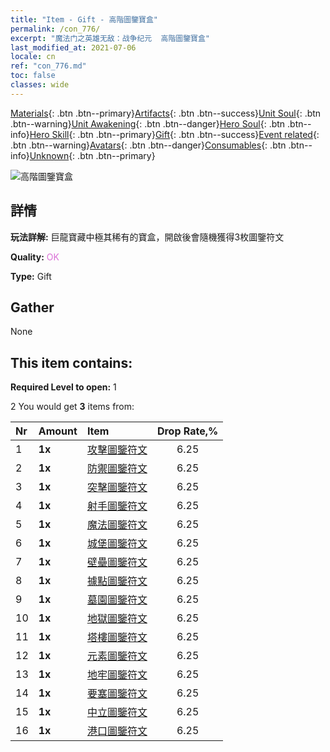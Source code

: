 ```yaml
---
title: "Item - Gift - 高階圖鑒寶盒"
permalink: /con_776/
excerpt: "魔法门之英雄无敌：战争纪元  高階圖鑒寶盒"
last_modified_at: 2021-07-06
locale: cn
ref: "con_776.md"
toc: false
classes: wide
---
```

 [Materials](/ItemsCN/){: .btn .btn--primary}[Artifacts](/ItemsCN/Artifacts/){: .btn .btn--success}[Unit Soul](/ItemsCN/UnitSoul/){: .btn .btn--warning}[Unit Awakening](/ItemsCN/UnitAwakening/){: .btn .btn--danger}[Hero Soul](/ItemsCN/HeroSoul/){: .btn .btn--info}[Hero Skill](/ItemsCN/HeroSkill/){: .btn .btn--primary}[Gift](/ItemsCN/Gift/){: .btn .btn--success}[Event related](/ItemsCN/Events/){: .btn .btn--warning}[Avatars](/ItemsCN/Avatars/){: .btn .btn--danger}[Consumables](/ItemsCN/Consumables/){: .btn .btn--info}[Unknown](/ItemsCN/Unknown/){: .btn .btn--primary}

 ![高階圖鑒寶盒](/images/t/i_tujianhezi3.png)

## 詳情
 **玩法詳解:** 巨龍寶藏中極其稀有的寶盒，開啟後會隨機獲得3枚圖鑒符文

 **Quality:** <span style="color: #DA70D6">OK</span>

 **Type:** Gift

## Gather

  None

## This item contains:

 **Required Level to open:** 1

 2 You would get **3** items  from:

  | Nr | Amount |     Item    | Drop Rate,% |
  |:---|:-------|:------------|:---------:|
  | 1 |  **1x** | [攻擊圖鑒符文](/cn/Items/con_734/) | 6.25 | 
  | 2 |  **1x** | [防禦圖鑒符文](/cn/Items/con_739/) | 6.25 | 
  | 3 |  **1x** | [突擊圖鑒符文](/cn/Items/con_741/) | 6.25 | 
  | 4 |  **1x** | [射手圖鑒符文](/cn/Items/con_742/) | 6.25 | 
  | 5 |  **1x** | [魔法圖鑒符文](/cn/Items/con_746/) | 6.25 | 
  | 6 |  **1x** | [城堡圖鑒符文](/cn/Items/con_752/) | 6.25 | 
  | 7 |  **1x** | [壁壘圖鑒符文](/cn/Items/con_753/) | 6.25 | 
  | 8 |  **1x** | [據點圖鑒符文](/cn/Items/con_754/) | 6.25 | 
  | 9 |  **1x** | [墓園圖鑒符文](/cn/Items/con_755/) | 6.25 | 
  | 10 |  **1x** | [地獄圖鑒符文](/cn/Items/con_777/) | 6.25 | 
  | 11 |  **1x** | [塔樓圖鑒符文](/cn/Items/con_785/) | 6.25 | 
  | 12 |  **1x** | [元素圖鑒符文](/cn/Items/con_791/) | 6.25 | 
  | 13 |  **1x** | [地牢圖鑒符文](/cn/Items/con_792/) | 6.25 | 
  | 14 |  **1x** | [要塞圖鑒符文](/cn/Items/con_818/) | 6.25 | 
  | 15 |  **1x** | [中立圖鑒符文](/cn/Items/con_869/) | 6.25 | 
  | 16 |  **1x** | [港口圖鑒符文](/cn/Items/con_868/) | 6.25 | 

